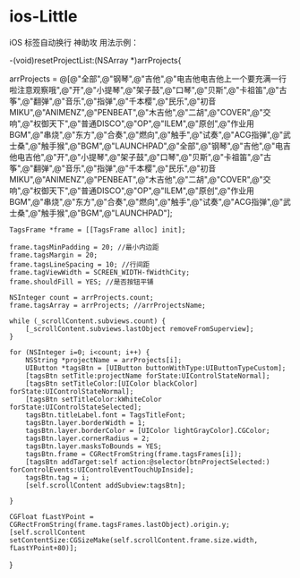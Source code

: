 # ios-Little
iOS 标签自动换行 神助攻 用法示例：

-(void)resetProjectList:(NSArray *)arrProjects{
    
  arrProjects = @[@"全部",@"钢琴",@"吉他",@"电吉他电吉他上一个要充满一行啦注意观察哦",@"开",@"小提琴",@"架子鼓",@"口琴",@"贝斯",@"卡祖笛",@"古筝",@"翻弹",@"音乐",@"指弹",@"千本樱",@"民乐",@"初音MIKU",@"ANIMENZ",@"PENBEAT",@"木吉他",@"二胡",@"COVER",@"交响",@"权御天下",@"普通DISCO",@"OP",@"ILEM",@"原创",@"作业用BGM",@"串烧",@"东方",@"合奏",@"燃向",@"触手",@"试奏",@"ACG指弹",@"武士桑",@"触手猴",@"BGM",@"LAUNCHPAD",@"全部",@"钢琴",@"吉他",@"电吉他电吉他",@"开",@"小提琴",@"架子鼓",@"口琴",@"贝斯",@"卡祖笛",@"古筝",@"翻弹",@"音乐",@"指弹",@"千本樱",@"民乐",@"初音MIKU",@"ANIMENZ",@"PENBEAT",@"木吉他",@"二胡",@"COVER",@"交响",@"权御天下",@"普通DISCO",@"OP",@"ILEM",@"原创",@"作业用BGM",@"串烧",@"东方",@"合奏",@"燃向",@"触手",@"试奏",@"ACG指弹",@"武士桑",@"触手猴",@"BGM",@"LAUNCHPAD"];
    
    TagsFrame *frame = [[TagsFrame alloc] init];
    
    frame.tagsMinPadding = 20; //最小内边距
    frame.tagsMargin = 20;
    frame.tagsLineSpacing = 10; //行间距
    frame.tagViewWidth = SCREEN_WIDTH-fWidthCity;
    frame.shouldFill = YES; //是否按钮平铺
    
    NSInteger count = arrProjects.count;
    frame.tagsArray = arrProjects; //arrProjectsName;
    
    while (_scrollContent.subviews.count) {
        [_scrollContent.subviews.lastObject removeFromSuperview];
    }
    
    for (NSInteger i=0; i<count; i++) {
        NSString *projectName = arrProjects[i];
        UIButton *tagsBtn = [UIButton buttonWithType:UIButtonTypeCustom];
        [tagsBtn setTitle:projectName forState:UIControlStateNormal];
        [tagsBtn setTitleColor:[UIColor blackColor] forState:UIControlStateNormal];
        [tagsBtn setTitleColor:kWhiteColor forState:UIControlStateSelected];
        tagsBtn.titleLabel.font = TagsTitleFont;
        tagsBtn.layer.borderWidth = 1;
        tagsBtn.layer.borderColor = [UIColor lightGrayColor].CGColor;
        tagsBtn.layer.cornerRadius = 2;
        tagsBtn.layer.masksToBounds = YES;
        tagsBtn.frame = CGRectFromString(frame.tagsFrames[i]);
        [tagsBtn addTarget:self action:@selector(btnProjectSelected:) forControlEvents:UIControlEventTouchUpInside];
        tagsBtn.tag = i;
        [self.scrollContent addSubview:tagsBtn];
        
    }
    
    CGFloat fLastYPoint = CGRectFromString(frame.tagsFrames.lastObject).origin.y;
    [self.scrollContent setContentSize:CGSizeMake(self.scrollContent.frame.size.width, fLastYPoint+80)];
    
}
